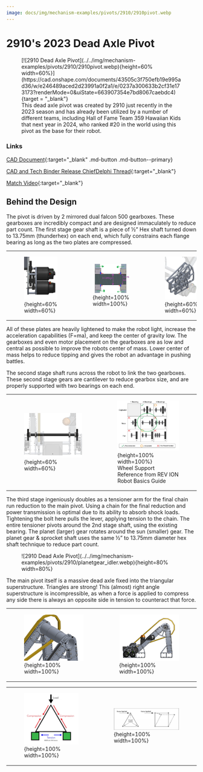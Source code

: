 ```yaml
---
image: docs/img/mechanism-examples/pivots/2910/2910pivot.webp
---
```


<style>

td, th , table{
   border: none!important;
}

td{
  text-align: left !important;
  vertical-align: middle !important;
}

table tr:hover{
    background-color: transparent !important;
}

</style>

# 2910's 2023 Dead Axle Pivot

<figure markdown="span">
[![2910 Dead Axle Pivot](../../img/mechanism-examples/pivots/2910/2910pivot.webp){height=60% width=60%}](https://cad.onshape.com/documents/43505c3f750efb19e995ad36/w/e246489aced2d23991a0f2a1/e/0237a300633b2cf31e173173?renderMode=0&uiState=663907354e7bd8067caebdc4){target = "_blank"}
<figcaption>This dead axle pivot was created by 2910 just recently in the 2023 season and has already been utilized by a number of different teams, including Hall of Fame Team 359 Hawaiian Kids that next year in 2024, who ranked #20 in the world using this pivot as the base for their robot.</figcaption>
</figure>

### Links

[CAD Document](https://cad.onshape.com/documents/43505c3f750efb19e995ad36/w/e246489aced2d23991a0f2a1/e/0237a300633b2cf31e173173?renderMode=0&uiState=663907354e7bd8067caebdc4 "CAD Document Link"){:target="_blank" .md-button .md-button--primary}

[CAD and Tech Binder Release ChiefDelphi Thread](https://www.chiefdelphi.com/t/2910-cad-and-tech-binder-release-2023/436653 "Tech Binder Chief Delphi Thread"){:target="_blank"}

[Match Video](https://www.youtube.com/watch?v=LzgU0rbpWqY "2910 Match Video"){:target="_blank"}

## Behind the Design

The pivot is driven by 2 mirrored dual falcon 500 gearboxes. These gearboxes are incredibly compact and are designed immaculately to reduce part count. The first stage gear shaft is a piece of ½” Hex shaft turned down to 13.75mm (thunderhex) on each end, which fully constrains each flange bearing as long as the two plates are compressed.

||||
|:-:|:-:|:-:|
|<figure markdown="span">![2910 Dead Axle Pivot](../../img/mechanism-examples/pivots/2910/2910gearbox.webp){height=60% width=60%}</figure>|<figure markdown="span">![Thunderhex Pivot](../../img/mechanism-examples/pivots/2910/thunderhex_example.webp){height=100% width=100%}</figure>|<figure markdown="span">![Lightened Plates](../../img/mechanism-examples/pivots/2910/gearbox_plates.webp){height=60% width=60%}</figure>|

All of these plates are heavily lightened to make the robot light, increase the acceleration capabilities (F=ma), and keep the center of gravity low. The gearboxes and even motor placement on the gearboxes are as low and central as possible to improve the robots center of mass. Lower center of mass helps to reduce tipping and gives the robot an advantage in pushing battles.

The second stage shaft runs across the robot to link the two gearboxes. These second stage gears are cantilever to reduce gearbox size, and are properly supported with two bearings on each end.

|||
|:-:|:-:|
|<figure markdown="span">![2910 Dead Axle Pivot](../../img/mechanism-examples/pivots/2910/pivot_link.webp){height=60% width=60%}</figure>|<figure markdown="span">![2910 Dead Axle Pivot](../../img/mechanism-examples/pivots/2910/bearings.webp){height=100% width=100%}<figcaption>Wheel Support Reference from REV ION Robot Basics Guide</figcaption></figure>|

The third stage ingeniously doubles as a tensioner arm for the final chain run reduction to the main pivot. Using a chain for the final reduction and power transmission is optimal due to its ability to absorb shock loads. Tightening the bolt here pulls the lever, applying tension to the chain. The entire tensioner pivots around the 2nd stage shaft, using the existing bearing. The planet (larger) gear rotates around the sun (smaller) gear. The planet gear & sprocket shaft uses the same ½” to 13.75mm diameter hex shaft technique to reduce part count.

<figure markdown="span">![2910 Dead Axle Pivot](../../img/mechanism-examples/pivots/2910/planetgear_idler.webp){height=80% width=80%}</figure>

The main pivot itself is a massive dead axle fixed into the triangular superstructure. Triangles are strong! This (almost) right angle superstructure is incompressible, as when a force is applied to compress any side there is always an opposite side in tension to counteract that force.

|||
|:-:|:-:|
|<figure markdown="span">![2910 Dead Axle Pivot](../../img/mechanism-examples/pivots/2910/aframe1.webp){height=100% width=100%}</figure>|<figure markdown="span">![2910 Dead Axle Pivot](../../img/mechanism-examples/pivots/2910/aframe2.webp){height=100% width=100%}</figure>|

|||
|:-:|:-:|
|<figure markdown="span">![2910 Dead Axle Pivot](../../img/mechanism-examples/pivots/6328/triangles.webp){height=100% width=100%}</figure>|<figure markdown="span">![2910 Dead Axle Pivot](../../img/mechanism-examples/pivots/2910/triangles2.webp){height=100% width=100%}</figure>|

<br>